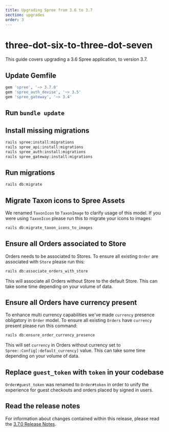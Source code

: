 ```yaml
---
title: Upgrading Spree from 3.6 to 3.7
section: upgrades
order: 3
---
```


# three-dot-six-to-three-dot-seven

This guide covers upgrading a 3.6 Spree application, to version 3.7.

## Update Gemfile

```ruby
gem 'spree', '~> 3.7.0'
gem 'spree_auth_devise', '~> 3.5'
gem 'spree_gateway', '~> 3.4'
```

## Run `bundle update`

## Install missing migrations

```bash
rails spree:install:migrations
rails spree_api:install:migrations
rails spree_auth:install:migrations
rails spree_gateway:install:migrations
```

## Run migrations

```bash
rails db:migrate
```

## Migrate Taxon icons to Spree Assets

We renamed `TaxonIcon` to `TaxonImage` to clarify usage of this model. If you were using `TaxonIcon` please run this to migrate your icons to images:

```bash
rails db:migrate_taxon_icons_to_images
```

## Ensure all Orders associated to Store

Orders needs to be associated to Stores. To ensure all existing `Order` are associated with `Store` please run this:

```bash
rails db:associate_orders_with_store
```

This will associate all Orders without Store to the default Store. This can take some time depending on your volume of data.

## Ensure all Orders have currency present

To enhance multi currency capabilities we've made `currency` presence obligatory in `Order` model. To ensure all existing `Orders` have `currency` present please run this command:

```bash
rails db:ensure_order_currency_presence
```

This will set `currency` in Orders without currency set to `Spree::Config[:default_currency]` value. This can take some time depending on your volume of data.

## Replace `guest_token` with `token` in your codebase

`Order#guest_token` was renamed to `Order#token` in order to unify the experience for guest checkouts and orders placed by signed in users.

## Read the release notes

For information about changes contained within this release, please read the [3.7.0 Release Notes](https://guides.spreecommerce.org/release_notes/spree_3_7_0.html).

